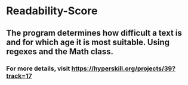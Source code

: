 # Readability-Score
## The program determines how difficult a text is and for which age it is most suitable. Using regexes and the Math class. 
### For more details, visit https://hyperskill.org/projects/39?track=17
